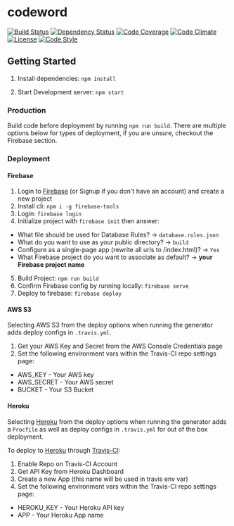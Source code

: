 # codeword

[![Build Status][travis-image]][travis-url]
[![Dependency Status][daviddm-image]][daviddm-url]
[![Code Coverage][coverage-image]][coverage-url]
[![Code Climate][climate-image]][climate-url]
[![License][license-image]][license-url]
[![Code Style][code-style-image]][code-style-url]

## Getting Started

1. Install dependencies: `npm install`

2. Start Development server: `npm start`

### Production

Build code before deployment by running `npm run build`. There are multiple options below for types of deployment, if you are unsure, checkout the Firebase section.

### Deployment

#### Firebase

1. Login to [Firebase](firebase.google.com) (or Signup if you don't have an account) and create a new project
2. Install cli: `npm i -g firebase-tools`
3. Login: `firebase login`
4. Initialize project with `firebase init` then answer:
  * What file should be used for Database Rules?  -> `database.rules.json`
  * What do you want to use as your public directory? -> `build`
  * Configure as a single-page app (rewrite all urls to /index.html)? -> `Yes`
  * What Firebase project do you want to associate as default?  -> **your Firebase project name**
5. Build Project: `npm run build`
6. Confirm Firebase config by running locally: `firebase serve`
7. Deploy to firebase: `firebase deploy`

#### AWS S3

Selecting AWS S3 from the deploy options when running the generator adds deploy configs in `.travis.yml`.

1. Get your AWS Key and Secret from the AWS Console Credentials page
2. Set the following environment vars within the Travis-CI repo settings page:
  * AWS_KEY - Your AWS key
  * AWS_SECRET - Your AWS secret
  * BUCKET - Your S3 Bucket

#### Heroku

Selecting [Heroku](http://heroku.com) from the deploy options when running the generator adds a `Procfile` as well as deploy configs in `.travis.yml` for out of the box deployment.

To deploy to [Heroku](http://heroku.com) through [Travis-CI](http://travis-ci.org):
1. Enable Repo on Travis-CI Account
2. Get API Key from Heroku Dashboard
3. Create a new App (this name will be used in travis env var)
4. Set the following environment vars within the Travis-CI repo settings page:
  * HEROKU_KEY - Your Heroku API key
  * APP - Your Heroku App name


  [travis-image]: https://img.shields.io/travis/idealgardens/codeword/master.svg?style=flat-square
  [travis-url]: https://travis-ci.org/idealgardens/codeword
  [daviddm-image]: https://img.shields.io/david/idealgardens/codeword.svg?style=flat-square
  [daviddm-url]: https://david-dm.org/idealgardens/codeword
  [climate-image]: https://img.shields.io/codeclimate/github/idealgardens/codeword.svg?style=flat-square
  [climate-url]: https://codeclimate.com/github/idealgardens/codeword
  [coverage-image]: https://img.shields.io/codecov/c/github/idealgardens/gitsearch.svg?style=flat-square
  [coverage-url]: https://codecov.io/gh/idealgardens/codeword
  [license-image]: https://img.shields.io/npm/l/codeword.svg?style=flat-square
  [license-url]: https://github.com/idealgardens/codeword/blob/master/LICENSE
  [code-style-image]: https://img.shields.io/badge/code%20style-standard-brightgreen.svg?style=flat-square
  [code-style-url]: http://standardjs.com/
